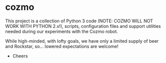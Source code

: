 # cozmo

This project is a collection of Python 3 code (NOTE: COZMO WILL NOT WORK WITH PYTHON 2.x!), scripts, configuration files and support utilities needed during our experiments with the Cozmo robot.

While high-minded, with lofty goals, we have only a limited supply of beer and Rockstar, so... lowered expectations are welcome!


- Cheers
